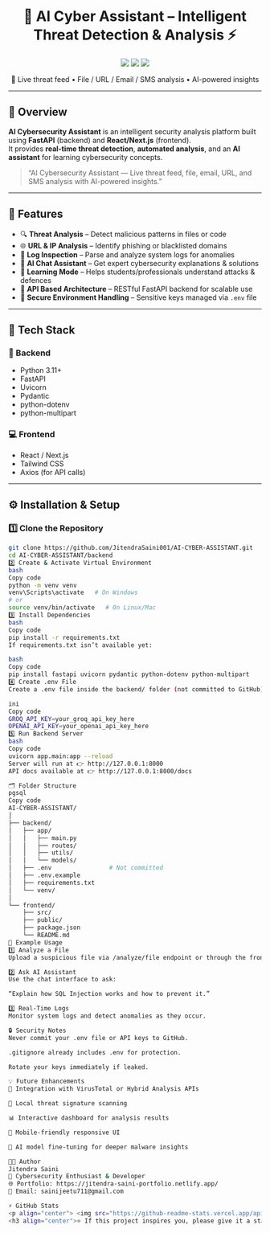 <h1 align="center">🧠 AI Cyber Assistant – Intelligent Threat Detection & Analysis ⚡</h1>

<p align="center">
  <img src="https://img.shields.io/badge/Backend-FastAPI-blue?style=for-the-badge&logo=python&logoColor=white">
  <img src="https://img.shields.io/badge/Frontend-React%20%7C%20Next.js-orange?style=for-the-badge&logo=react&logoColor=white">
  <img src="https://img.shields.io/badge/Status-Active-success?style=for-the-badge&logo=github">
</p>

<p align="center">
  🚀 Live threat feed • File / URL / Email / SMS analysis • AI-powered insights  
</p>

---

## 🧩 Overview

**AI Cybersecurity Assistant** is an intelligent security analysis platform built using **FastAPI** (backend) and **React/Next.js** (frontend).  
It provides **real-time threat detection**, **automated analysis**, and an **AI assistant** for learning cybersecurity concepts.

> “AI Cybersecurity Assistant — Live threat feed, file, email, URL, and SMS analysis with AI-powered insights.”

---

## 🚀 Features

- 🔍 **Threat Analysis** – Detect malicious patterns in files or code  
- 🌐 **URL & IP Analysis** – Identify phishing or blacklisted domains  
- 🧾 **Log Inspection** – Parse and analyze system logs for anomalies  
- 🤖 **AI Chat Assistant** – Get expert cybersecurity explanations & solutions  
- 🧠 **Learning Mode** – Helps students/professionals understand attacks & defences  
- 📡 **API Based Architecture** – RESTful FastAPI backend for scalable use  
- 🪪 **Secure Environment Handling** – Sensitive keys managed via `.env` file  

---

## 🧱 Tech Stack

### 🧠 Backend
- Python 3.11+  
- FastAPI  
- Uvicorn  
- Pydantic  
- python-dotenv  
- python-multipart  

### 💻 Frontend
- React / Next.js  
- Tailwind CSS  
- Axios (for API calls)  

---

## ⚙️ Installation & Setup

### 1️⃣ Clone the Repository
```bash
git clone https://github.com/JitendraSaini001/AI-CYBER-ASSISTANT.git
cd AI-CYBER-ASSISTANT/backend
2️⃣ Create & Activate Virtual Environment
bash
Copy code
python -m venv venv
venv\Scripts\activate   # On Windows
# or
source venv/bin/activate   # On Linux/Mac
3️⃣ Install Dependencies
bash
Copy code
pip install -r requirements.txt
If requirements.txt isn’t available yet:

bash
Copy code
pip install fastapi uvicorn pydantic python-dotenv python-multipart
4️⃣ Create .env File
Create a .env file inside the backend/ folder (not committed to GitHub):

ini
Copy code
GROQ_API_KEY=your_groq_api_key_here
OPENAI_API_KEY=your_openai_api_key_here
5️⃣ Run Backend Server
bash
Copy code
uvicorn app.main:app --reload
Server will run at 👉 http://127.0.0.1:8000
API docs available at 👉 http://127.0.0.1:8000/docs

🗂️ Folder Structure
pgsql
Copy code
AI-CYBER-ASSISTANT/
│
├── backend/
│   ├── app/
│   │   ├── main.py
│   │   ├── routes/
│   │   ├── utils/
│   │   └── models/
│   ├── .env                # Not committed
│   ├── .env.example
│   ├── requirements.txt
│   └── venv/
│
└── frontend/
    ├── src/
    ├── public/
    ├── package.json
    └── README.md
🧠 Example Usage
1️⃣ Analyze a File
Upload a suspicious file via /analyze/file endpoint or through the frontend UI.

2️⃣ Ask AI Assistant
Use the chat interface to ask:

“Explain how SQL Injection works and how to prevent it.”

3️⃣ Real-Time Logs
Monitor system logs and detect anomalies as they occur.

🔒 Security Notes
Never commit your .env file or API keys to GitHub.

.gitignore already includes .env for protection.

Rotate your keys immediately if leaked.

💡 Future Enhancements
🔐 Integration with VirusTotal or Hybrid Analysis APIs

🧰 Local threat signature scanning

📊 Interactive dashboard for analysis results

📱 Mobile-friendly responsive UI

🧬 AI model fine-tuning for deeper malware insights

👨‍💻 Author
Jitendra Saini
🚀 Cybersecurity Enthusiast & Developer
🌐 Portfolio: https://jitendra-saini-portfolio.netlify.app/
📧 Email: sainijeetu711@gmail.com

⚡ GitHub Stats
<p align="center"> <img src="https://github-readme-stats.vercel.app/api?username=JitendraSaini001&show_icons=true&theme=radical&hide_border=true" width="48%"> <img src="https://github-readme-streak-stats.herokuapp.com?user=JitendraSaini001&theme=radical&hide_border=true" width="48%"> </p> <p align="center"> <img src="https://github-readme-activity-graph.vercel.app/graph?username=JitendraSaini001&theme=react-dark&hide_border=true"> </p>
<h3 align="center">⭐ If this project inspires you, please give it a star — it keeps me motivated to build more! ⚙️</h3>
